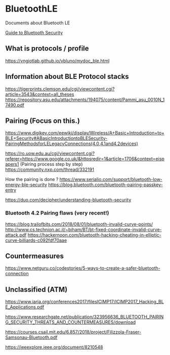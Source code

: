 # BluetoothLE
Documents about Bluetooth LE

[Guide to Bluetooth Security](https://nvlpubs.nist.gov/nistpubs/legacy/sp/nistspecialpublication800-121r1.pdf)

## What is protocols / profile

https://vngiotlab.github.io/vbluno/mydoc_ble.html

## Information about BLE Protocol stacks

https://tigerprints.clemson.edu/cgi/viewcontent.cgi?article=3543&context=all_theses
https://repository.asu.edu/attachments/194075/content/Pammi_asu_0010N_17490.pdf

## Pairing (Focus on this.)

https://www.digikey.com/eewiki/display/Wireless/A+Basic+Introduction+to+BLE+Security#ABasicIntroductiontoBLESecurity-PairingMethodsforLELegacyConnections(4.0,4.1and4.2devices)

https://ro.uow.edu.au/cgi/viewcontent.cgi?referer=https://www.google.co.uk/&httpsredir=1&article=1706&context=eispapers1
(Pairing process step by step)
https://community.nxp.com/thread/332191

How the pairing is done ?
https://www.serialio.com/support/bluetooth-low-energy-ble-security
https://blog.bluetooth.com/bluetooth-pairing-passkey-entry

https://duo.com/decipher/understanding-bluetooth-security

### Bluetooth 4.2 Pairing flaws (very recent!)

https://blog.trailofbits.com/2018/08/01/bluetooth-invalid-curve-points/
http://www.cs.technion.ac.il/~biham/BT/bt-fixed-coordinate-invalid-curve-attack.pdf
https://hackernoon.com/bluetooth-hacking-cheating-in-elliptic-curve-billiards-c092fdf70aae

## Countermeasures

https://www.netguru.co/codestories/5-ways-to-create-a-safer-bluetooth-connection

## Unclassified (ATM)

https://www.iaria.org/conferences2017/filesICIMP17/ICIMP2017_Hacking_BLE_Applications.pdf

https://www.researchgate.net/publication/323956636_BLUETOOTH_PAIRING_SECURITY_THREATS_AND_COUNTERMEASURES/download

https://courses.csail.mit.edu/6.857/2018/project/Filizzola-Fraser-Samsonau-Bluetooth.pdf

https://ieeexplore.ieee.org/document/8210548
